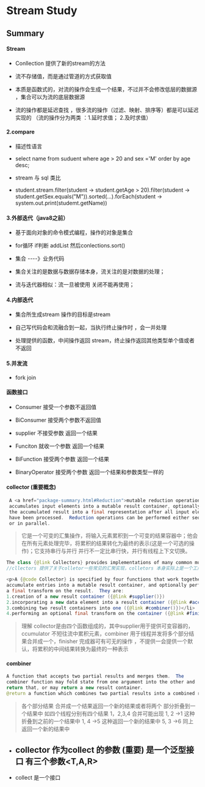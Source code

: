 # Stream Study

## Summary

#### Stream

- Conllection 提供了新的stream的方法

- 流不存储值，而是通过管道的方式获取值

- 本质是函数式的，对流的操作会生成一个结果，不过并不会修改低层的数据源 ，集合可以为流的底层数据源 

- 流的操作都是延迟查找  ，很多流的操作（过滤、映射、排序等）都是可以延迟实现的 （流的操作分为两类 ：1.延时求值； 2.及时求值）

####  2.compare

- 描述性语言

- select name from  suduent  where age > 20 and  sex ='M' order by age desc;

- stream 与 sql 类比

- student.stream.filter(student -> student.getAge > 20).filter(student ->     student.getSex.equals("M")).sorted(...).forEach(student -> system.out.print(studemt.getName))

#### 3.外部迭代（java8之前）
- 基于面向对象的命令模式编程，操作的对象是集合

- for循环 if判断   addList 然后conlections.sort() 

- 集合 ----》业务代码

- 集合关注的是数据与数据存储本身，流关注的是对数据的处理；

- 流与迭代器相似：流一旦被使用 关闭不能再使用；

#### 4.内部迭代
- 集合所生成stream 操作的目标是stream 

- 自己写代码会和流融合到一起，当执行终止操作时 ，会一并处理

- 处理提供的函数，中间操作返回 stream，终止操作返回其他类型单个值或者不返回

#### 5.并发流
- fork join 


####  函数接口

- Consumer 接受一个参数不返回值

- BiConsumer 接受两个参数不返回值

- supplier  不接受参数 返回一个结果

- Funciton  就收一个参数 返回一个结果

- BiFunction  接受两个参数 返回一个结果

- BinaryOperator 接受两个参数 返回一个结果和参数类型一样的

#### collector 	(重要概念)
```java
 A <a href="package-summary.html#Reduction">mutable reduction operation</a> that
 accumulates input elements into a mutable result container, optionally transforming
 the accumulated result into a final representation after all input elements
 have been processed.  Reduction operations can be performed either sequentially
 or in parallel.
```
> 它是一个可变的汇集操作，将输入元素累积到一个可变的结果容器中；他会在所有元素处理完毕，将累积的结果转化为最终的表示(这是一个可选的操作)；它支持串行与并行
并行不一定比串行快，并行有线程上下文切换。

```java
The class {@link Collectors} provides implementations of many common mutable reductions.
//cllectors 提供了关于colletor一些常见的汇聚实现，colletors 本身实际上是一个工厂
```

```java
<p>A {@code Collector} is specified by four functions that work together to
accumulate entries into a mutable result container, and optionally perform
a final transform on the result.  They are: 
1.creation of a new result container ({@link #supplier()})
2.incorporating a new data element into a result container ({@link #accumulator()})
3.combining two result containers into one ({@link #combiner()})</li>
4.performing an optional final transform on the container ({@link #finisher()})
```
> 理解 collector是由四个函数组成的，其中supplier用于提供可变容器的，ccumulator 不短往流中累积元素，combiner 用于线程并发将多个部分结果合并成一个，finisher 完成器可有可无的操作 ，不提供一会提供一个默认，将累积的中间结果转换为最终的一种表示

#### combiner

```java 
A function that accepts two partial results and merges them.  The
combiner function may fold state from one argument into the other and
return that, or may return a new result container.
@return a function which combines two partial results into a combined result
```
> 各个部分结果 合并成一个结果返回一个新的结果或者将两个 部分折叠到一个结果中
      如四个线程分别有四个结果 1，2,3,4  合并可能出现
   1, 2 ->1  这种折叠到之前的一个结果中
   1, 4 ->5  这种返回一个新的结果中
  5, 3 ->6  同上返回一个新的结果中


- collector 作为collect 的参数 (重要) 是一个泛型接口 有三个参数<T,A,R>
	-- 

- collect  是一个接口











